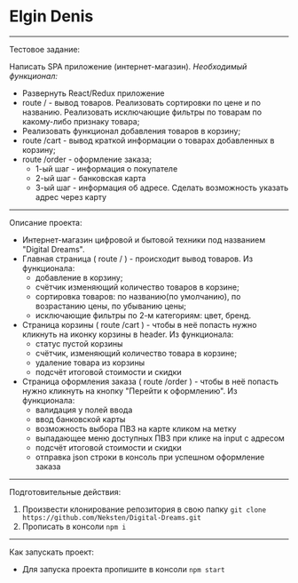 # Elgin Denis

---
Тестовое задание:

Написать SPA приложение (интернет-магазин).
_Необходимый функционал:_
- Развернуть React/Redux приложение
- route / - вывод товаров. Реализовать сортировки по цене и по названию. Реализовать исключающие фильтры по товарам по какому-либо признаку товара;
- Реализовать функционал добавления товаров в корзину;
- route /cart - вывод краткой информации о товарах добавленных в корзину;
- route /order - оформление заказа;
    - 1-ый шаг - информация о покупателе
    - 2-ый шаг - банковская карта
    - 3-ый шаг - информация об адресе. Сделать возможность указать адрес через карту

---

Описание проекта:

- Интернет-магазин цифровой и бытовой техники под названием "Digital Dreams".
- Главная страница ( route / ) - происходит вывод товаров. Из функционала:
    - добавление в корзину;
    - счётчик изменяющий количество товаров в корзине;
    - сортировка товаров:  по названию(по умолчанию), по возрастанию цены, по убыванию цены;
    - исключающие фильтры по 2-м категориям: цвет, бренд.
- Страница корзины ( route /cart ) - чтобы в неё попасть нужно кликнуть на иконку корзины в header. Из функционала:
    - статус пустой корзины
    - счётчик, изменяющий количество товара в корзине;
    - удаление товара из корзины
    - подсчёт итоговой стоимости и скидки
- Страница оформления заказа ( route /order ) - чтобы в неё попасть нужно кликнуть на кнопку "Перейти к оформлению". Из функционала:
    - валидация у полей ввода
    - ввод банковской карты
    - возможность выбора ПВЗ на карте кликом на метку
    - выпадающее меню доступных ПВЗ при клике на input с адресом
    - подсчёт итоговой стоимости и скидки
    - отправка json строки в консоль при успешном оформление заказа

---

Подготовительные действия:

1.  Произвести клонирование репозитория в свою папку `git clone https://github.com/Neksten/Digital-Dreams.git`
2.  Прописать в консоли `npm i`

---

Как запускать проект:

- Для запуска проекта пропишите в конcоли `npm start`